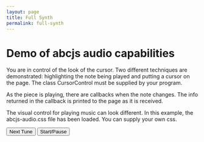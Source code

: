```yaml
---
layout: page
title: Full Synth
permalink: full-synth
---
```

<link rel="stylesheet" type="text/css" href="../abcjs-audio.css">
<style>
    main {
        max-width: 770px;
        margin: 0 auto;
    }

    .feedback {
        height: 600px;
        font-family: Arial, "sans-serif";
    }

    .highlight {
        fill: #0a9ecc;
    }

    .abcjs-cursor {
        stroke: red;
    }

    .audio-error {
        color: red;
        border: 2px solid red;
        padding: 10px;
    }

    .click-explanation {
        color: red;
        font-style: italic;
    }

    .beat {
        font-weight: bold;
    }

    .label {
        color: #888888;
    }
</style>

<script type="text/javascript">
    var cursorControl = null;

    var abc = [
        "T: Cooley's\n" +
        "M: 4/4\n" +
        "L: 1/8\n" +
        "R: reel\n" +
        "K: Emin\n" +
        "|:{E}D2|EB{c}BA B2 EB|~B2 AB dBAG|FDAD BDAD|FDAD dAFD|\n" +
        "EBBA B2 EB|B2 AB defg|afe^c dBAF|DEFD E2:|\n" +
        "|:gf|eB B2 efge|eB B2 gedB|A2 FA DAFA|A2 FA defg|\n" +
        "eB B2 eBgB|eB B2 defg|afe^c dBAF|DEFD E2:|",

        "X:1\n" +
        "T:Bill Bailey\n" +
        "M:4/4\n" +
        "L:1/4\n" +
        "Q:1/4=210\n" +
        "K:C\n" +
        "\"C\"GA2c|e3/2^d/2eg|GA2c|e4|GA2c|e2g2|\"G7\"(gB3-|B4)|\n" +
        "GB2d|fefg|GB2d|f4|GB2d|g2\"G+\"a2|\"C\"(ae3-|e4)|\n" +
        "GA2c|e3/2^d/2eg|GA2c|e3G|GGce|g2_b2|\"F\"a2-a2-|a3c|\n" +
        "cc2c|\"F#dim7\"d2c2|\"C\"gg2a|\"A7\"e3e|\"D7\"ed^cd|\"G7\"f2e2|\"C\"c4-|czz2|]",

        "X:1\n" +
        "T:All Notes On Piano\n" +
        "M:4/4\n" +
        "Q:120\n" +
        "L:1/4\n" +
        "K:C clef=bass\n" +
        "A,,,,^A,,,,B,,,,C,,,|^C,,,D,,,^D,,,E,,,|F,,,^F,,,G,,,^G,,,|A,,,^A,,,B,,,C,,|\n" +
        "^C,,D,,^D,,E,,|F,,^F,,G,,^G,,|A,,^A,,B,,C,|^C,D,^D,E,|\n" +
        "K:C clef=treble\n" +
        "F,^F,G,^G,|A,^A,B,C|^CD^DE|F^FG^G|\n" +
        "A^ABc|^cd^de|f^fg^g|a^abc'|\n" +
        "^c'd'^d'e'|f'^f'g'^g'|a'^a'b'c''|^c''d''^d''e''|\n" +
        "f''^f''g''^g''|a''^a''b''c'''|^c'''4|]"
    ];

    var tuneNames = ["Cooleys", "Bill Bailey", "All Notes On Piano"];

    var currentTune = 0;

    var synthControl;

    var abcOptions = {
        add_classes: true,
        responsive: "resize"
    };

    function load() {
        document.querySelector(".next").addEventListener("click", next);
        document.querySelector(".start").addEventListener("click", start);

        if (ABCJS.synth.supportsAudio()) {
            synthControl = new ABCJS.synth.SynthController();
            synthControl.load("#audio", cursorControl, {
                displayLoop: true,
                displayRestart: true,
                displayPlay: true,
                displayProgress: true,
                displayWarp: true
            });
        } else {
            document.querySelector("#audio").innerHTML =
                "<div class='audio-error'>Audio is not supported in this browser.</div>";
        }
        setTune(false);
    }

    function download() {
        if (synthControl)
            synthControl.download(tuneNames[currentTune] + ".wav");
    }

    function start() {
        if (synthControl)
            synthControl.play();
    }

    function setTune(userAction) {
        var visualObj = ABCJS.renderAbc("paper", abc[currentTune], abcOptions)[0];

        window.AudioContext = window.AudioContext ||
            window.webkitAudioContext ||
            navigator.mozAudioContext ||
            navigator.msAudioContext;
        var audioContext = new window.AudioContext();
        if (audioContext.state !== 'running') {
            audioContext.resume();
        }
        var midiBuffer = new ABCJS.synth.CreateSynth();
        console.log(visualObj);
        midiBuffer.init({
            visualObj: visualObj,
            audioContext: audioContext,
            millisecondsPerMeasure: visualObj.millisecondsPerMeasure(),
            debugCallback: function (message) { console.log(message) },
            soundFontUrl: "https://paulrosen.github.io/midi-js-soundfonts/FluidR3_GM/",
            options: {
                    program: 21
            }
        }).then(function (response) {
            console.log(response);
            if (synthControl) {
                synthControl.setTune(visualObj, userAction).then(function (response) {
                    console.log("Audio successfully loaded.")
                }).catch(function (error) {
                    console.warn("Audio problem:", error);
                });
            }
        }).catch(function (error) {
            console.warn("Audio problem:", error);
        });
    }

    function next() {
        currentTune++;
        if (currentTune >= abc.length) {
            currentTune = 0;
        }
        setTune(true);
    }
</script>

<h1>Demo of abcjs audio capabilities</h1>

<p>You are in control of the look of the cursor. Two different techniques are demonstrated: highlighting the note being
    played and putting a cursor on the page. The class CursorControl must be supplied by your program.</p>
<p>As the piece is playing, there are callbacks when the note changes. The info returned in the callback is printed to
    the page as it is received.</p>
<p>The visual control for playing music can look different. In this example, the abcjs-audio.css file has been loaded.
    You can supply your own css.</p>
<button class="next">Next Tune</button>
<button class="start">Start/Pause</button>
<button class="download" style="display: none;">Download</button>
<div id="paper"></div>
<div id="audio"></div>
<p class="beat"></p>


<script>
    load();
</script>